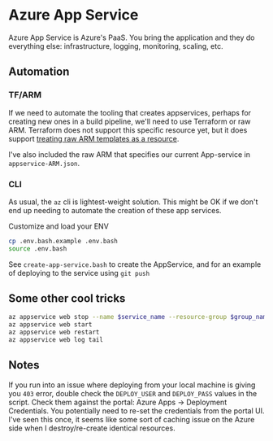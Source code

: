 # Azure App Service

Azure App Service is Azure's PaaS.  You bring the application and they do everything else: infrastructure, logging, monitoring, scaling, etc.

## Automation

### TF/ARM
If we need to automate the tooling that creates appservices, perhaps for creating new ones in a build pipeline, we'll need to use Terraform or raw ARM. Terraform does not support  this specific resource yet, but it does support [treating raw ARM templates as a resource](https://www.terraform.io/docs/providers/azurerm/r/template_deployment.html).

I've also included the raw ARM that specifies our current App-service in `appservice-ARM.json`.

### CLI

As usual, the `az` cli is lightest-weight solution.  This might be OK if we don't end up needing to automate the creation of these app services.

Customize and load your ENV
```sh
cp .env.bash.example .env.bash
source .env.bash
```

See `create-app-service.bash` to create the AppService, and for an example of deploying to the service using `git push`


## Some other cool tricks
```bash
az appservice web stop --name $service_name --resource-group $group_name
az appservice web start
az appservice web restart
az appservice web log tail
```

## Notes

If you run into an issue where deploying from your local machine is giving you `403` error, double check the `DEPLOY_USER` and `DEPLOY_PASS` values in the script. Check them against the portal:  Azure Apps -> Deployment Credentials.  You potentially need to re-set the credentials from the portal UI.  I've seen this once, it seems like some sort of caching issue on the Azure side when I destroy/re-create identical resources.